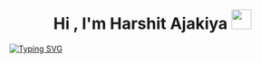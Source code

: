 <h1 align="center">Hi , I'm Harshit Ajakiya <img src="https://media.giphy.com/media/hvRJCLFzcasrR4ia7z/giphy.gif" width="35"></h1>
<a href="https://git.io/typing-svg"><img src="https://readme-typing-svg.demolab.com?font=Fira+Code&duration=2500&pause=1000&width=435&lines=Computer+Engineer;ML+Geek;Django+Developer;Cloud+Beginner+with+AWS" alt="Typing SVG" /></a>
